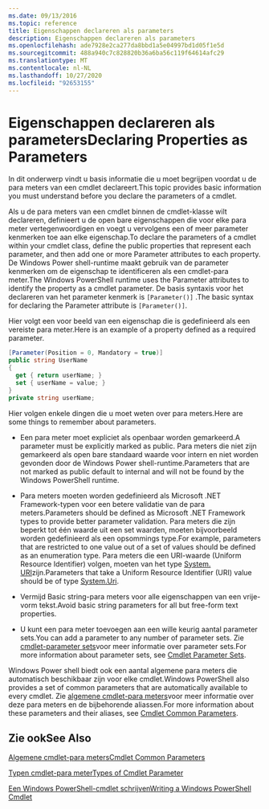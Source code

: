 ```yaml
---
ms.date: 09/13/2016
ms.topic: reference
title: Eigenschappen declareren als parameters
description: Eigenschappen declareren als parameters
ms.openlocfilehash: ade7928e2ca277da8bbd1a5e04997bd1d05f1e5d
ms.sourcegitcommit: 488a940c7c828820b36a6ba56c119f64614afc29
ms.translationtype: MT
ms.contentlocale: nl-NL
ms.lasthandoff: 10/27/2020
ms.locfileid: "92653155"
---
```

# <a name="declaring-properties-as-parameters"></a><span data-ttu-id="24415-103">Eigenschappen declareren als parameters</span><span class="sxs-lookup"><span data-stu-id="24415-103">Declaring Properties as Parameters</span></span>

<span data-ttu-id="24415-104">In dit onderwerp vindt u basis informatie die u moet begrijpen voordat u de para meters van een cmdlet declareert.</span><span class="sxs-lookup"><span data-stu-id="24415-104">This topic provides basic information you must understand before you declare the parameters of a cmdlet.</span></span>

<span data-ttu-id="24415-105">Als u de para meters van een cmdlet binnen de cmdlet-klasse wilt declareren, definieert u de open bare eigenschappen die voor elke para meter vertegenwoordigen en voegt u vervolgens een of meer parameter kenmerken toe aan elke eigenschap.</span><span class="sxs-lookup"><span data-stu-id="24415-105">To declare the parameters of a cmdlet within your cmdlet class, define the public properties that represent each parameter, and then add one or more Parameter attributes to each property.</span></span> <span data-ttu-id="24415-106">De Windows Power shell-runtime maakt gebruik van de parameter kenmerken om de eigenschap te identificeren als een cmdlet-para meter.</span><span class="sxs-lookup"><span data-stu-id="24415-106">The Windows PowerShell runtime uses the Parameter attributes to identify the property as a cmdlet parameter.</span></span> <span data-ttu-id="24415-107">De basis syntaxis voor het declareren van het parameter kenmerk is `[Parameter()]` .</span><span class="sxs-lookup"><span data-stu-id="24415-107">The basic syntax for declaring the Parameter attribute is `[Parameter()]`.</span></span>

<span data-ttu-id="24415-108">Hier volgt een voor beeld van een eigenschap die is gedefinieerd als een vereiste para meter.</span><span class="sxs-lookup"><span data-stu-id="24415-108">Here is an example of a property defined as a required parameter.</span></span>

```csharp
[Parameter(Position = 0, Mandatory = true)]
public string UserName
{
  get { return userName; }
  set { userName = value; }
}
private string userName;
```

<span data-ttu-id="24415-109">Hier volgen enkele dingen die u moet weten over para meters.</span><span class="sxs-lookup"><span data-stu-id="24415-109">Here are some things to remember about parameters.</span></span>

- <span data-ttu-id="24415-110">Een para meter moet expliciet als openbaar worden gemarkeerd.</span><span class="sxs-lookup"><span data-stu-id="24415-110">A parameter must be explicitly marked as public.</span></span> <span data-ttu-id="24415-111">Para meters die niet zijn gemarkeerd als open bare standaard waarde voor intern en niet worden gevonden door de Windows Power shell-runtime.</span><span class="sxs-lookup"><span data-stu-id="24415-111">Parameters that are not marked as public default to internal and will not be found by the Windows PowerShell runtime.</span></span>

- <span data-ttu-id="24415-112">Para meters moeten worden gedefinieerd als Microsoft .NET Framework-typen voor een betere validatie van de para meters.</span><span class="sxs-lookup"><span data-stu-id="24415-112">Parameters should be defined as Microsoft .NET Framework types to provide better parameter validation.</span></span> <span data-ttu-id="24415-113">Para meters die zijn beperkt tot één waarde uit een set waarden, moeten bijvoorbeeld worden gedefinieerd als een opsommings type.</span><span class="sxs-lookup"><span data-stu-id="24415-113">For example, parameters that are restricted to one value out of a set of values should be defined as an enumeration type.</span></span> <span data-ttu-id="24415-114">Para meters die een URI-waarde (Uniform Resource Identifier) volgen, moeten van het type [System. URI](/dotnet/api/System.Uri)zijn.</span><span class="sxs-lookup"><span data-stu-id="24415-114">Parameters that take a Uniform Resource Identifier (URI) value should be of type [System.Uri](/dotnet/api/System.Uri).</span></span>

- <span data-ttu-id="24415-115">Vermijd Basic string-para meters voor alle eigenschappen van een vrije-vorm tekst.</span><span class="sxs-lookup"><span data-stu-id="24415-115">Avoid basic string parameters for all but free-form text properties.</span></span>

- <span data-ttu-id="24415-116">U kunt een para meter toevoegen aan een wille keurig aantal parameter sets.</span><span class="sxs-lookup"><span data-stu-id="24415-116">You can add a parameter to any number of parameter sets.</span></span> <span data-ttu-id="24415-117">Zie [cmdlet-parameter sets](./cmdlet-parameter-sets.md)voor meer informatie over parameter sets.</span><span class="sxs-lookup"><span data-stu-id="24415-117">For more information about parameter sets, see [Cmdlet Parameter Sets](./cmdlet-parameter-sets.md).</span></span>

<span data-ttu-id="24415-118">Windows Power shell biedt ook een aantal algemene para meters die automatisch beschikbaar zijn voor elke cmdlet.</span><span class="sxs-lookup"><span data-stu-id="24415-118">Windows PowerShell also provides a set of common parameters that are automatically available to every cmdlet.</span></span> <span data-ttu-id="24415-119">Zie [algemene cmdlet-para meters](./common-parameter-names.md)voor meer informatie over deze para meters en de bijbehorende aliassen.</span><span class="sxs-lookup"><span data-stu-id="24415-119">For more information about these parameters and their aliases, see [Cmdlet Common Parameters](./common-parameter-names.md).</span></span>

## <a name="see-also"></a><span data-ttu-id="24415-120">Zie ook</span><span class="sxs-lookup"><span data-stu-id="24415-120">See Also</span></span>

[<span data-ttu-id="24415-121">Algemene cmdlet-para meters</span><span class="sxs-lookup"><span data-stu-id="24415-121">Cmdlet Common Parameters</span></span>](./common-parameter-names.md)

[<span data-ttu-id="24415-122">Typen cmdlet-para meter</span><span class="sxs-lookup"><span data-stu-id="24415-122">Types of Cmdlet Parameter</span></span>](./types-of-cmdlet-parameters.md)

[<span data-ttu-id="24415-123">Een Windows PowerShell-cmdlet schrijven</span><span class="sxs-lookup"><span data-stu-id="24415-123">Writing a Windows PowerShell Cmdlet</span></span>](./writing-a-windows-powershell-cmdlet.md)
